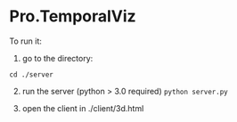 # Pro.TemporalViz

To run it:

1. go to the directory: 
 
```cd ./server```

2. run the server (python > 3.0 required)
```python server.py``` 

3. open the client in ./client/3d.html
